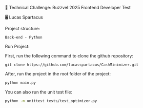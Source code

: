 :test_tube: Technical Challenge: Buzzvel 2025 Frontend Developer Test

:desktop_computer: Lucas Spartacus

Project structure:

    Back-end - Python
    
Run Project:

First, run the following command to clone the github repository:

```
git clone https://github.com/lucasspartacus/CashMinimizer.git
```

After, run the project in the root folder of the project:

```bash
python main.py
```

You can also run the unit test file:

```bash
python -m unittest tests/test_optimizer.py
```
